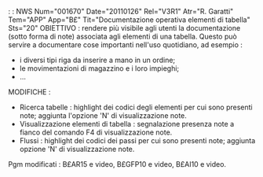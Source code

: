  :  : NWS Num="001670" Date="20110126" Rel="V3R1" Atr="R. Garatti" Tem="APP" App="B£" Tit="Documentazione operativa elementi di tabella" Sts="20"
OBIETTIVO :  rendere più visibile agli utenti la documentazione (sotto forma di note) associata agli elementi di una tabella.
Questo può servire a documentare cose importanti nell'uso quotidiano, ad esempio : 
- i diversi tipi riga da inserire a mano in un ordine;
- le movimentazioni di magazzino e i loro impieghi;
- ...

MODIFICHE : 
- Ricerca tabelle :  highlight dei codici degli elementi per cui sono presenti note; aggiunta
l'opzione 'N' di visualizzazione note.
- Visualizzazione elementi di tabella :  segnalazione presenza note a fianco del comando F4 di
visualizzazione note.
- Flussi :  highlight dei codici dei passi per cui sono presenti note; aggiunta opzione 'N' di
visualizzazione note.

Pgm modificati :  B£AR15 e video, B£GFP10 e video, B£AI10 e video.
